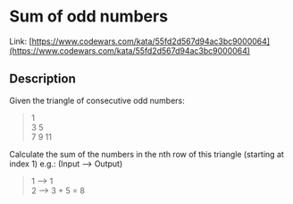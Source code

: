 # Sum of odd numbers

Link: [https://www.codewars.com/kata/55fd2d567d94ac3bc9000064](https://www.codewars.com/kata/55fd2d567d94ac3bc9000064)

## Description

Given the triangle of consecutive odd numbers:

> 1  
> 3     5  
> 7     9    11

Calculate the sum of the numbers in the nth row of this triangle (starting at index 1) e.g.: (Input --> Output)

> 1 --> 1  
> 2 --> 3 + 5 = 8
